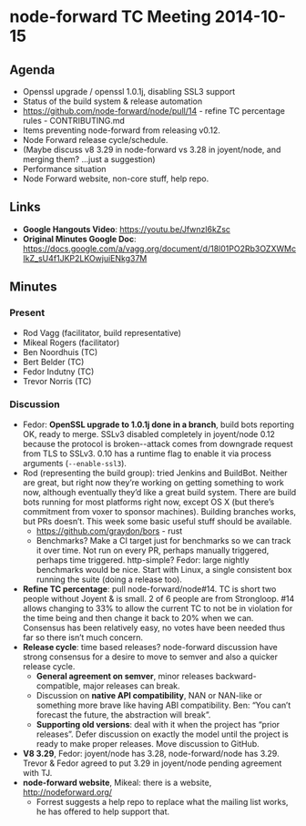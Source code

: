 # node-forward TC Meeting 2014-10-15

## Agenda

* Openssl upgrade / openssl 1.0.1j, disabling SSL3 support
* Status of the build system & release automation
* <https://github.com/node-forward/node/pull/14> - refine TC percentage rules - CONTRIBUTING.md
* Items preventing node-forward from releasing v0.12.
* Node Forward release cycle/schedule.
* (Maybe discuss v8 3.29 in node-forward vs 3.28 in joyent/node, and merging them? ...just a suggestion)
* Performance situation
* Node Forward website, non-core stuff, help repo.

## Links

* **Google Hangouts Video**: <https://youtu.be/Jfwnzl6kZsc>
* **Original Minutes Google Doc**: <https://docs.google.com/a/vagg.org/document/d/18l01PO2Rb3OZXWMcIkZ_sU4f1JKP2LKOwjuiENkg37M>

## Minutes

### Present

* Rod Vagg (facilitator, build representative)
* Mikeal Rogers (facilitator)
* Ben Noordhuis (TC)
* Bert Belder (TC)
* Fedor Indutny (TC)
* Trevor Norris (TC)

### Discussion

* Fedor: **OpenSSL upgrade to 1.0.1j done in a branch**, build bots reporting OK, ready to merge. SSLv3 disabled completely in joyent/node 0.12 because the protocol is broken--attack comes from downgrade request from TLS to SSLv3. 0.10 has a runtime flag to enable it via process arguments (`--enable-ssl3`).
* Rod (representing the build group): tried Jenkins and BuildBot. Neither are great, but right now they’re working on getting something to work now, although eventually they’d like a great build system. There are build bots running for most platforms right now, except OS X (but there’s commitment from voxer to sponsor machines). Building branches works, but PRs doesn’t. This week some basic useful stuff should be available.
  * <https://github.com/graydon/bors> - rust
  * Benchmarks? Make a CI target just for benchmarks so we can track it over time. Not run on every PR, perhaps manually triggered, perhaps time triggered. http-simple? Fedor: large nightly benchmarks would be nice. Start with Linux, a single consistent box running the suite (doing a release too).
* **Refine TC percentage**: pull node-forward/node#14. TC is short two people without Joyent & is small. 2 of 6 people are from Strongloop. #14 allows changing to 33% to allow the current TC to not be in violation for the time being and then change it back to 20% when we can. Consensus has been relatively easy, no votes have been needed thus far so there isn’t much concern.
* **Release cycle**: time based releases? node-forward discussion have strong consensus for a desire to move to semver and also a quicker release cycle.
  * **General agreement on semver**, minor releases backward-compatible, major releases can break.
  * Discussion on **native API compatibility**, NAN or NAN-like or something more brave like having ABI compatibility. Ben: “You can’t forecast the future, the abstraction will break”.
  * **Supporting old versions**: deal with it when the project has “prior releases”. Defer discussion on exactly the model until the project is ready to make proper releases. Move discussion to GitHub.
* **V8 3.29**, Fedor: joyent/node has 3.28, node-forward/node has 3.29. Trevor & Fedor agreed to put 3.29 in joyent/node pending agreement with TJ.
* **node-forward website**, Mikeal: there is a website, <http://nodeforward.org/>
  * Forrest suggests a help repo to replace what the mailing list works, he has offered to help support that.
